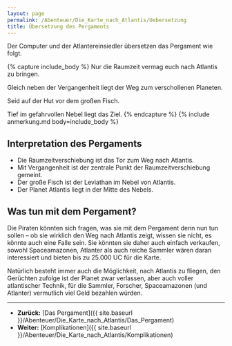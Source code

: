 ```yaml
---
layout: page
permalink: /Abenteuer/Die_Karte_nach_Atlantis/Uebersetzung
title: Übersetzung des Pergaments
---
```




Der Computer und der Atlantereinsiedler übersetzen das Pergament wie folgt.

{% capture include_body %}
Nur die Raumzeit vermag euch nach Atlantis zu bringen.

Gleich neben der Vergangenheit liegt der Weg zum verschollenen Planeten.

Seid auf der Hut vor dem großen Fisch.

Tief im gefahrvollen Nebel liegt das Ziel.
{% endcapture %}
{% include anmerkung.md body=include_body %}

## Interpretation des Pergaments

- Die Raumzeitverschiebung ist das Tor zum Weg nach Atlantis.
- Mit Vergangenheit ist der zentrale Punkt der Raumzeitverschiebung gemeint.
- Der große Fisch ist der Leviathan im Nebel von Atlantis.
- Der Planet Atlantis liegt in der Mitte des Nebels.

## Was tun mit dem Pergament?

Die Piraten könnten sich fragen, was sie mit dem Pergament denn nun tun sollen – ob sie wirklich den Weg nach Atlantis zeigt, wissen sie nicht, es könnte auch eine Falle sein. Sie könnten sie daher auch einfach verkaufen, sowohl Spaceamazonen, Atlanter als auch reiche Sammler wären daran interessiert und bieten bis zu 25.000 UC für die Karte.

Natürlich besteht immer auch die Möglichkeit, nach Atlantis zu fliegen, den Gerüchten zufolge ist der Planet zwar verlassen, aber auch voller atlantischer Technik, für die Sammler, Forscher, Spaceamazonen (und Atlanter) vermutlich viel Geld bezahlen würden.

***

- **Zurück:** [Das Pergament]({{ site.baseurl }}/Abenteuer/Die_Karte_nach_Atlantis/Das_Pergament)
- **Weiter:** [Komplikationen]({{ site.baseurl }}/Abenteuer/Die_Karte_nach_Atlantis/Komplikationen)
